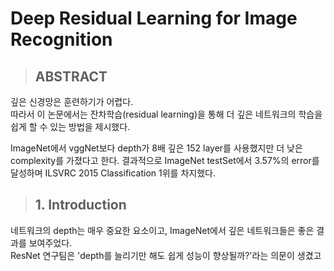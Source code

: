 # Deep Residual Learning for Image Recognition

> ## ABSTRACT

깊은 신경망은 훈련하기가 어렵다.  
따라서 이 논문에서는 잔차학습(residual learning)을 통해 더 깊은 네트워크의 학습을 쉽게 할 수 있는 방법을 제시했다.  

ImageNet에서 vggNet보다 depth가 8배 깊은 152 layer를 사용했지만 더 낮은 complexity를 가졌다고 한다.
결과적으로 ImageNet testSet에서 3.57%의 error를 달성하며 ILSVRC 2015 Classification 1위를 차지했다. 

> ## 1. Introduction

네트워크의 depth는 매우 중요한 요소이고, ImageNet에서 깊은 네트워크들은 좋은 결과를 보여주었다.  
ResNet 연구팀은 'depth를 늘리기만 해도 쉽게 성능이 향상될까?'라는 의문이 생겼고 
